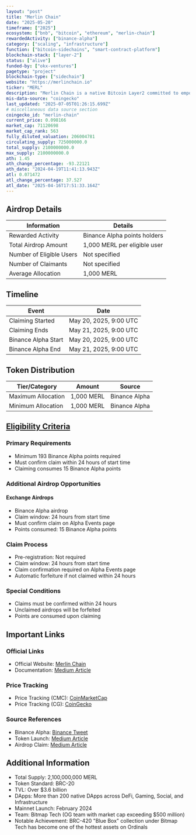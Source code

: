 ```yaml
---
layout: "post"
title: "Merlin Chain"
date: "2025-05-20"
timeframe: ["2025"]
ecosystem: ["bnb", "bitcoin", "ethereum", "merlin-chain"]
rewardedActivity: ["binance-alpha"]
category: ["scaling", "infrastructure"]
function: ["bitcoin-sidechains", "smart-contract-platform"]
blockchain-stack: ["layer-2"]
status: ["alive"]
funded-by: ["okx-ventures"]
pagetype: "project"
blockchain-type: ["sidechain"]
website: "https://merlinchain.io"
ticker: "MERL"
description: "Merlin Chain is a native Bitcoin Layer2 committed to empowering Bitcoin's native assets, protocols, and products on Layer1 through its Layer2 network, integrating ZK-Rollup network, decentralized oracle network, and on-chain BTC fraud proof modules."
mis-data-source: "coingecko"
last_updated: "2025-07-05T01:26:15.699Z"
# miscellaneous data source section
coingecko_id: "merlin-chain"
current_price: 0.098166
market_cap: 71120698
market_cap_rank: 563
fully_diluted_valuation: 206004781
circulating_supply: 725000000.0
total_supply: 2100000000.0
max_supply: 2100000000.0
ath: 1.45
ath_change_percentage: -93.22121
ath_date: "2024-04-19T11:41:13.943Z"
atl: 0.071472
atl_change_percentage: 37.527
atl_date: "2025-04-16T17:51:33.164Z"
---
```


## Airdrop Details

| Information              | Details                      |
| ------------------------ | ---------------------------- |
| Rewarded Activity        | Binance Alpha points holders |
| Total Airdrop Amount     | 1,000 MERL per eligible user |
| Number of Eligible Users | Not specified                |
| Number of Claimants      | Not specified                |
| Average Allocation       | 1,000 MERL                   |

## Timeline

| Event               | Date                   |
| ------------------- | ---------------------- |
| Claiming Started    | May 20, 2025, 9:00 UTC |
| Claiming Ends       | May 21, 2025, 9:00 UTC |
| Binance Alpha Start | May 20, 2025, 9:00 UTC |
| Binance Alpha End   | May 21, 2025, 9:00 UTC |

## Token Distribution

| Tier/Category      | Amount     | Source        |
| ------------------ | ---------- | ------------- |
| Maximum Allocation | 1,000 MERL | Binance Alpha |
| Minimum Allocation | 1,000 MERL | Binance Alpha |

## [Eligibility Criteria](https://binance.com/en/support/faq/detail/12e7f2e555704f9c8e852d1c1afb032a)

### Primary Requirements

- Minimum 193 Binance Alpha points required
- Must confirm claim within 24 hours of start time
- Claiming consumes 15 Binance Alpha points

### Additional Airdrop Opportunities

#### Exchange Airdrops

- Binance Alpha airdrop
- Claim window: 24 hours from start time
- Must confirm claim on Alpha Events page
- Points consumed: 15 Binance Alpha points

### Claim Process

- Pre-registration: Not required
- Claim window: 24 hours from start time
- Claim confirmation required on Alpha Events page
- Automatic forfeiture if not claimed within 24 hours

### Special Conditions

- Claims must be confirmed within 24 hours
- Unclaimed airdrops will be forfeited
- Points are consumed upon claiming

## Important Links

### Official Links

- Official Website: [Merlin Chain](https://merlinchain.io)
- Documentation: [Medium Article](https://medium.com/@merlinchaincrypto/introducing-merlin-chain-token-merl-376fe43f180d)

### Price Tracking

- Price Tracking (CMC): [CoinMarketCap](https://coinmarketcap.com/currencies/merlin-chain/)
- Price Tracking (CG): [CoinGecko](https://www.coingecko.com/en/coins/merlin-chain)

### Source References

- Binance Alpha: [Binance Tweet](https://x.com/binance/status/1924754627322364113)
- Token Launch: [Medium Article](https://medium.com/@merlinchaincrypto/merlins-seal-the-biggest-fair-launch-of-layer2-5614001b2582)
- Airdrop Claim: [Medium Article](https://medium.com/@merlinchaincrypto/announcement-on-merlins-seal-airdrop-claim-61408e836ca2)

## Additional Information

- Total Supply: 2,100,000,000 MERL
- Token Standard: BRC-20
- TVL: Over $3.6 billion
- DApps: More than 200 native DApps across DeFi, Gaming, Social, and Infrastructure
- Mainnet Launch: February 2024
- Team: Bitmap Tech (OG team with market cap exceeding $500 million)
- Notable Achievement: BRC-420 "Blue Box" collection under Bitmap Tech has become one of the hottest assets on Ordinals